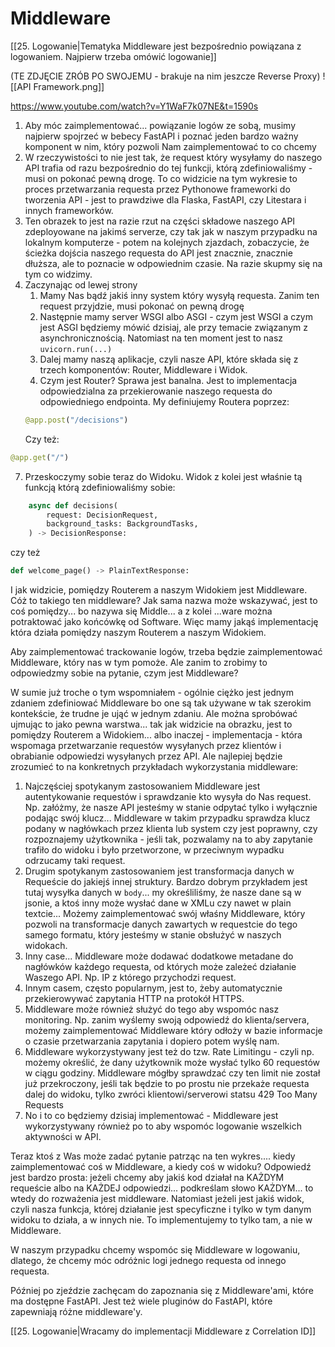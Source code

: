 # Middleware

[[25. Logowanie|Tematyka Middleware jest bezpośrednio powiązana z logowaniem. Najpierw trzeba omówić logowanie]]

(TE ZDJĘCIE ZRÓB PO SWOJEMU - brakuje na nim jeszcze Reverse Proxy)
![[API Framework.png]]

https://www.youtube.com/watch?v=Y1WaF7k07NE&t=1590s

1. Aby móc zaimplementować... powiązanie logów ze sobą, musimy najpierw spojrzeć w bebecy FastAPI i poznać jeden bardzo ważny komponent w nim, który pozwoli Nam zaimplementować to co chcemy
2. W rzeczywistości to nie jest tak, że request który wysyłamy do naszego API trafia od razu bezpośrednio do tej funkcji, którą zdefiniowaliśmy - musi on pokonać pewną drogę. To co widzicie na tym wykresie to proces przetwarzania requesta przez Pythonowe frameworki do tworzenia API - jest to prawdziwe dla Flaska, FastAPI, czy Litestara i innych frameworków.
3. Ten obrazek to jest na razie rzut na części składowe naszego API zdeployowane na jakimś serverze, czy tak jak w naszym przypadku na lokalnym komputerze - potem na kolejnych zjazdach, zobaczycie, że ścieżka dojścia naszego requesta do API jest znacznie, znacznie dłuższa, ale to poznacie w odpowiednim czasie. Na razie skupmy się na tym co widzimy.
4. Zaczynając od lewej strony
	1. Mamy Nas bądź jakiś inny system który wysyłą requesta. Zanim ten request przyjdzie, musi pokonać on pewną drogę
	3. Następnie mamy server WSGI albo ASGI - czym jest WSGI a czym jest ASGI będziemy mówić dzisiaj, ale przy temacie związanym z asynchronicznością. Natomiast na ten moment jest to nasz `uvicorn.run(...)`
	4. Dalej mamy naszą aplikacje, czyli nasze API, które składa się z trzech komponentów: Router, Middleware i Widok.
	6. Czym jest Router? Sprawa jest banalna. Jest to implementacja odpowiedzialna za przekierowanie naszego requesta do odpowiedniego endpointa. My definiujemy Routera poprzez:
	```python
	@app.post("/decisions")  
	```
	Czy też:
	
```python
@app.get("/")  
```
7. Przeskoczymy sobie teraz do Widoku. Widok z kolei jest właśnie tą funkcją którą zdefiniowaliśmy sobie:
```python
	async def decisions(  
	    request: DecisionRequest,  
	    background_tasks: BackgroundTasks,  
	) -> DecisionResponse:
```
czy też 
```python
def welcome_page() -> PlainTextResponse:
```

I jak widzicie, pomiędzy Routerem a naszym Widokiem jest Middleware. Cóż to takiego ten middleware? Jak sama nazwa może wskazywać, jest to coś pomiędzy... bo nazywa się Middle... a z kolei ...ware można potraktować jako końcówkę od Software. Więc mamy jakąś implementację która działa pomiędzy naszym Routerem a naszym Widokiem.

Aby zaimplementować trackowanie logów, trzeba będzie zaimplementować Middleware, który nas w tym pomoże. Ale zanim to zrobimy to odpowiedzmy sobie na pytanie, czym jest Middleware?

W sumie już troche o tym wspomniałem - ogólnie ciężko jest jednym zdaniem zdefiniować Middleware bo one są tak używane w tak szerokim kontekście, że trudne je ująć w jednym zdaniu. Ale można sprobówać ujmując to jako pewna warstwa... tak jak widzicie na obrazku, jest to pomiędzy Routerem a Widokiem... albo inaczej - implementacja - która wspomaga przetwarzanie requestów wysyłanych przez klientów i obrabianie odpowiedzi wysyłanych przez API. Ale najlepiej będzie zrozumieć to na konkretnych przykładach wykorzystania middleware:

1. Najczęściej spotykanym zastosowaniem Middleware jest autentykowanie requestów i sprawdzanie kto wysyła do Nas request. Np. załóżmy, że nasze API jesteśmy w stanie odpytać tylko i wyłącznie podając swój klucz... Middleware w takim przypadku sprawdza klucz podany w nagłówkach przez klienta lub system czy jest poprawny, czy rozpoznajemy użytkownika - jeśli tak, pozwalamy na to aby zapytanie trafiło do widoku i było przetworzone, w przeciwnym wypadku odrzucamy taki request.
2. Drugim spotykanym zastosowaniem jest transformacja danych w Requeście do jakiejś innej struktury. Bardzo dobrym przykładem jest tutaj wysyłka danych w `body`... my określiliśmy, że nasze dane są w jsonie, a ktoś inny może wysłać dane w XMLu czy nawet w plain textcie... Możemy zaimplementować swój właśny Middleware, który pozwoli na transformacje danych zawartych w requestcie do tego samego formatu, który jesteśmy w stanie obsłużyć w naszych widokach.
3. Inny case... Middleware może dodawać dodatkowe metadane do nagłówków każdego requesta, od których może zależeć działanie Waszego API. Np. IP z którego przychodzi request.
4. Innym casem, często popularnym, jest to, żeby automatycznie przekierowywać zapytania HTTP na protokół HTTPS.
5. Middleware może również służyć do tego aby wspomóc nasz monitoring. Np. zanim wyślemy swoją odpowiedź do klienta/servera, możemy zaimplementować Middleware który odłoży w bazie informacje o czasie przetwarzania zapytania i dopiero potem wyślę nam.
6. Middleware wykorzystywany jest też do tzw. Rate Limitingu - czyli np. możemy określić, że dany użytkownik może wysłać tylko 60 requestów w ciągu godziny. Middleware mógłby sprawdzać czy ten limit nie został już przekroczony, jeśli tak będzie to po prostu nie przekaże requesta dalej do widoku, tylko zwróci klientowi/serverowi statsu 429 Too Many Requests
7. No i to co będziemy dzisiaj implementować - Middleware jest wykorzystywany również po to aby wspomóc logowanie wszelkich aktywności w API.

Teraz ktoś z Was może zadać pytanie patrząc na ten wykres.... kiedy zaimplementować coś w Middleware, a kiedy coś w widoku? Odpowiedź jest bardzo prosta: jeżeli chcemy aby jakiś kod działał na KAŻDYM requeście albo na KAŻDEJ odpowiedzi... podkreślam słowo KAŻDYM... to wtedy do rozważenia jest middleware. Natomiast jeżeli jest jakiś widok, czyli nasza funkcja, której działanie jest specyficzne i tylko w tym danym widoku to działa, a w innych nie. To implementujemy to tylko tam, a nie w Middleware.

W naszym przypadku chcemy wspomóc się Middleware w logowaniu, dlatego, że chcemy móc odróżnic logi jednego requesta od innego requesta.

Później po zjeździe zachęcam do zapoznania się z Middleware'ami, które ma dostępne FastAPI. Jest też wiele pluginów do FastAPI, które zapewniają różne middleware'y.

[[25. Logowanie|Wracamy do implementacji Middleware z Correlation ID]]
